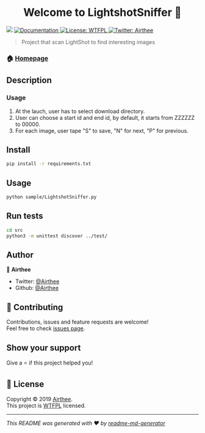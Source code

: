 <h1 align="center">Welcome to LightshotSniffer 👋</h1>
<p>
  <img src="https://img.shields.io/badge/version-0.0.1-blue.svg?cacheSeconds=2592000" />
  <a href="https://github.com/Airthee/LightshotSniffer">
    <img alt="Documentation" src="https://img.shields.io/badge/documentation-yes-brightgreen.svg" target="_blank" />
  </a>
  <a href="http://www.wtfpl.net/">
    <img alt="License: WTFPL" src="https://img.shields.io/badge/License-WTFPL-yellow.svg" target="_blank" />
  </a>
  <a href="https://twitter.com/Airthee">
    <img alt="Twitter: Airthee" src="https://img.shields.io/twitter/follow/Airthee.svg?style=social" target="_blank" />
  </a>
</p>

> Project that scan LightShot to find interesting images

### 🏠 [Homepage](https://github.com/Airthee/LightshotSniffer)

## Description

### Usage

1. At the lauch, user has to select download directory.
2. User can choose a start id and end id, by default, it starts from ZZZZZZ to 00000.
3. For each image, user tape "S" to save, "N" for next, "P" for previous.


## Install

```sh
pip install -r requirements.txt
```

## Usage

```sh
python sample/LightshotSniffer.py
```

## Run tests

```sh
cd src
python3 -m unittest discover ../test/
```

## Author

👤 **Airthee**

* Twitter: [@Airthee](https://twitter.com/Airthee)
* Github: [@Airthee](https://github.com/Airthee)

## 🤝 Contributing

Contributions, issues and feature requests are welcome!<br />Feel free to check [issues page](https://github.com/Airthee/LightshotSniffer/issues/new).

## Show your support

Give a ⭐️ if this project helped you!

## 📝 License

Copyright © 2019 [Airthee](https://github.com/Airthee).<br />
This project is [WTFPL](http://www.wtfpl.net/) licensed.

***
_This README was generated with ❤️ by [readme-md-generator](https://github.com/kefranabg/readme-md-generator)_
